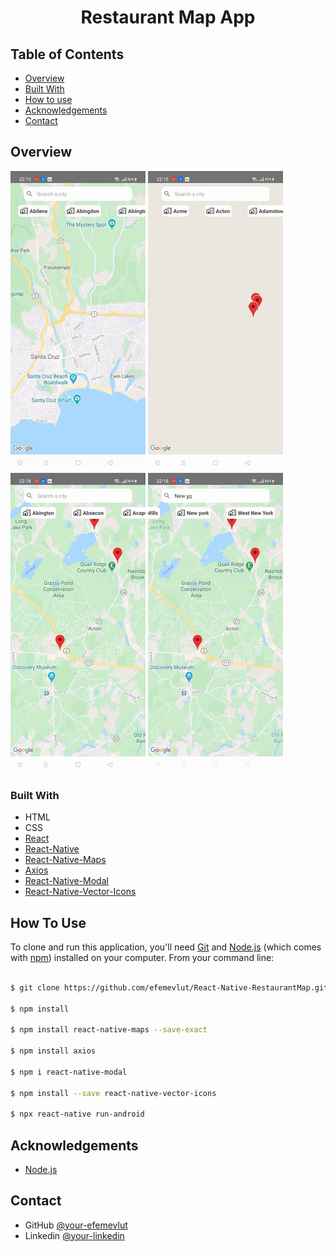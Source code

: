 

<h1 align="center">Restaurant Map App</h1>




## Table of Contents

- [Overview](#overview)
- [Built With](#built-with)
- [How to use](#how-to-use)
- [Acknowledgements](#acknowledgements)
- [Contact](#contact)

<!-- OVERVIEW -->

## Overview

![screenshot](overview/1.gif)
![screenshot](overview/2.gif)
![screenshot](overview/3.gif)
![screenshot](overview/4.gif)


### Built With



- HTML
- CSS
- [React](https://reactjs.org/)
- [React-Native](https://reactnative.dev/)
- [React-Native-Maps](https://github.com/react-native-maps/react-native-maps)
- [Axios](https://github.com/axios/axios)
- [React-Native-Modal](https://github.com/react-native-modal/react-native-modal)
- [React-Native-Vector-Icons](https://github.com/oblador/react-native-vector-icons)



## How To Use



To clone and run this application, you'll need [Git](https://git-scm.com) and [Node.js](https://nodejs.org/en/download/) (which comes with [npm](http://npmjs.com)) installed on your computer. From your command line:

```bash

$ git clone https://github.com/efemevlut/React-Native-RestaurantMap.git

$ npm install

$ npm install react-native-maps --save-exact

$ npm install axios

$ npm i react-native-modal

$ npm install --save react-native-vector-icons

$ npx react-native run-android

```

## Acknowledgements



- [Node.js](https://nodejs.org/)

## Contact

- GitHub [@your-efemevlut](https://github.com/efemevlut)
- Linkedin [@your-linkedin](https://www.linkedin.com/in/mevl%C3%BCt-efe-5465221b8/)

